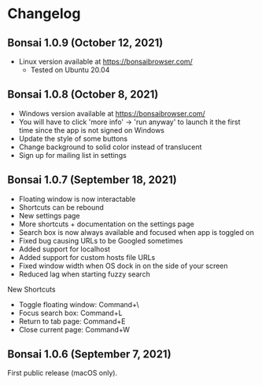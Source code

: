 # Changelog

## Bonsai 1.0.9 (October 12, 2021)

- Linux version available at https://bonsaibrowser.com/
    - Tested on Ubuntu 20.04

## Bonsai 1.0.8 (October 8, 2021)

- Windows version available at https://bonsaibrowser.com/
- You will have to click 'more info' -> 'run anyway' to launch it the first time since the app is not signed on Windows
- Update the style of some buttons
- Change background to solid color instead of translucent
- Sign up for mailing list in settings

## Bonsai 1.0.7 (September 18, 2021)

- Floating window is now interactable
- Shortcuts can be rebound
- New settings page
- More shortcuts + documentation on the settings page
- Search box is now always available and focused when app is toggled on
- Fixed bug causing URLs to be Googled sometimes
- Added support for localhost
- Added support for custom hosts file URLs
- Fixed window width when OS dock in on the side of your screen
- Reduced lag when starting fuzzy search

New Shortcuts
- Toggle floating window: Command+\
- Focus search box: Command+L
- Return to tab page: Command+E
- Close current page: Command+W

## Bonsai 1.0.6 (September 7, 2021)

First public release (macOS only).
